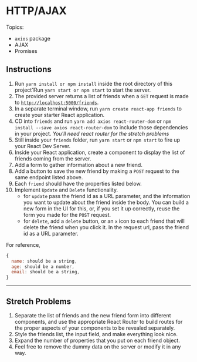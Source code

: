 # HTTP/AJAX

Topics:

* `axios` package
* AJAX
* Promises

## Instructions

1.  Run `yarn install or npm install` inside the root directory of this project1Run `yarn start or npm start` to start the server.
1.  The provided server returns a list of friends when a `GET` request is made to [`http://localhost:5000/friends`](http://localhost:5000/friends).
1.  In a separate terminal window, run `yarn create react-app friends` to create your starter React application.
1.  CD into `friends` and run `yarn add axios react-router-dom` or `npm install --save axios react-router-dom` to include those dependencies in your project. _You'll need react router for the stretch problems_
1.  Still inside your `friends` folder, run `yarn start` or `npm start` to fire up your React Dev Server.
1.  Inside your React application, create a component to display the list of friends coming from the server.
1.  Add a form to gather information about a new friend.
1.  Add a button to save the new friend by making a `POST` request to the same endpoint listed above.
1.  Each `friend` should have the properties listed below.
1.  Implement `Update` and `Delete` functionality.
    * for `update` pass the friend id as a URL parameter, and the information you want to update about the friend inside the body. You can build a new form in the UI for this, or, if you set it up correctly, reuse the form you made for the `POST` request.
    * for `delete`, add a `delete` button, or an `x` icon to each friend that will delete the friend when you click it. In the request url, pass the friend id as a URL parameter.

For reference,
```js
{
  name: should be a string,
  age: should be a number,
  email: should be a string,
}
```

---

## Stretch Problems

1.  Separate the list of friends and the new friend form into different components, and use the appropriate React Router to build routes for the proper aspects of your components to be revealed separately.
1.  Style the friends list, the input field, and make everything look nice.
1.  Expand the number of properties that you put on each friend object.
1.  Feel free to remove the dummy data on the server or modify it in any way.
